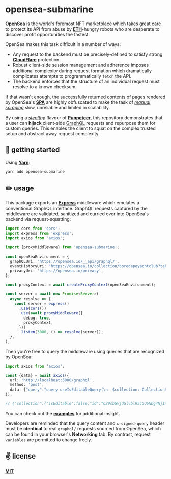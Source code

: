 # opensea-submarine

[__OpenSea__](https://opensea.io) is the world's foremost NFT marketplace which takes great care to protect its API from abuse by [__ETH__](https://ethereum.org/en/)-hungry robots who are desperate to discover profit opportunities the fastest.

OpenSea makes this task difficult in a number of ways:
  - Any request to the backend must be precisely-defined to satisfy strong [__CloudFlare__](https://www.cloudflare.com/en-gb/) protection.
  - Robust client-side session management and adherence imposes additional complexity during request formation which dramatically complicates attempts to programmatically `fetch` the API.
  - The backend enforces that the structure of an individual request must resolve to a known checksum.

If that wasn't enough, the successfully returned contents of pages rendered by OpenSea's [__SPA__](https://en.wikipedia.org/wiki/Single-page_application) are highly obfuscated to make the task of [_manual scraping_](https://github.com/cawfree/opensea-floor-looks-rare) slow, unreliable and limited in scalability.

By using a [_stealthy_](https://www.npmjs.com/package/puppeteer-extra-plugin-stealth) flavour of [__Puppeteer__](https://developer.chrome.com/docs/puppeteer/), this repository demonstrates that a user can __hijack__ client-side [GraphQL](https://graphql.org/) requests and repurpose them for custom queries. This enables the client to squat on the complex trusted setup and abstract away request complexity.

## 🚀 getting started

Using [__Yarn__](https://yarnpkg.com/):

```bash
yarn add opensea-submarine
```

## ✏️ usage

This package exports an [__Express__](https://github.com/expressjs/express) middleware which emulates a conventional GraphQL interface. GraphQL requests captured by the middleware are validated, sanitized and curried over into OpenSea's backend via request-squatting:

```typescript
import cors from 'cors';
import express from 'express';
import axios from 'axios';

import {proxyMiddleware} from 'opensea-submarine';

const openSeaEnvironment = {
  graphQLUri: 'https://opensea.io/__api/graphql/',
  eventHistoryUri: 'https://opensea.io/collection/boredapeyachtclub?tab=activity',
  privacyUri: 'https://opensea.io/privacy',
};

const proxyContext = await createProxyContext(openSeaEnvironment);

const server = await new Promise<Server>(
  async resolve => {
    const server = express()
      .use(cors())
      .use(await proxyMiddleware({
        debug: true,
        proxyContext,
      }))
      .listen(3000, () => resolve(server));
  },
);
```

Then you're free to query the middleware using queries that are recognized by OpenSea:

```typescript
import axios from 'axios';

const {data} = await axios({
  url: 'http://localhost:3000/graphql',
  method: 'post',
  data: {"query":"query useIsEditableQuery(\n  $collection: CollectionSlug!\n) {\n  collection(collection: $collection) {\n    isEditable\n    id\n  }\n}\n","variables":{"collection": "boredapeyachtclub"}},
});

// {"collection":{"isEditable":false,"id":"Q29sbGVjdGlvblR5cGU6NDg4NjIx"}}
```

You can check out the [__examples__](./scripts/start.ts) for additional insight.

Developers are reminded that the query content and `x-signed-query` header must be __identical__ to real `graphql/` requests sourced from OpenSea, which can be found in your browser's __Networking__ tab. By contrast, request `variables` are permitted to change freely.

## ✌️ license
[__MIT__](./LICENSE)
